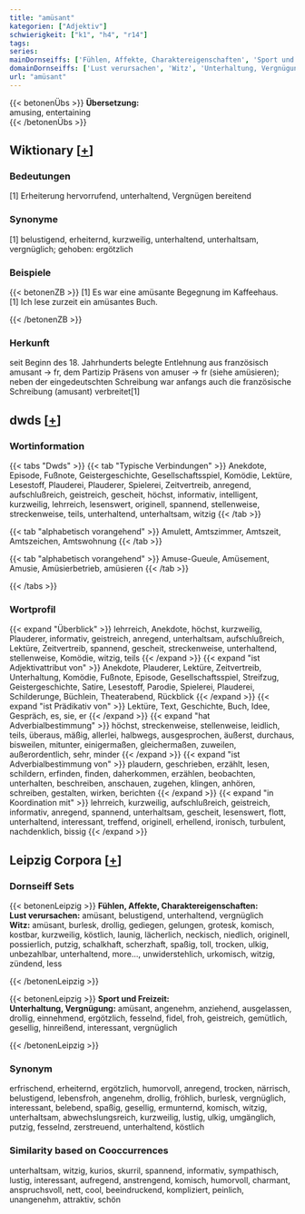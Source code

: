 ```yaml
---
title: "amüsant"
kategorien: ["Adjektiv"]
schwierigkeit: ["k1", "h4", "r14"]
tags:
series:
mainDornseiffs: ['Fühlen, Affekte, Charaktereigenschaften', 'Sport und Freizeit']
domainDornseiffs: ['Lust verursachen', 'Witz', 'Unterhaltung, Vergnügung']
url: "amüsant"
---
```


{{< betonenÜbs >}}
**Übersetzung:**  
amusing, entertaining  
{{< /betonenÜbs >}}

## Wiktionary [[+](https://de.wiktionary.org/wiki/amüsant)]

### Bedeutungen
[1] Erheiterung hervorrufend, unterhaltend, Vergnügen bereitend  

### Synonyme
[1] belustigend, erheiternd, kurzweilig, unterhaltend, unterhaltsam, vergnüglich; gehoben: ergötzlich  

### Beispiele
{{< betonenZB >}}
[1] Es war eine amüsante Begegnung im Kaffeehaus.  
[1] Ich lese zurzeit ein amüsantes Buch.  

{{< /betonenZB >}}
### Herkunft
seit Beginn des 18. Jahrhunderts belegte Entlehnung aus französisch amusant → fr, dem Partizip Präsens von amuser → fr (siehe amüsieren); neben der eingedeutschten Schreibung war anfangs auch die französische Schreibung (amusant) verbreitet[1]  



## dwds [[+](https://www.dwds.de/wb/amüsant)]

### Wortinformation
{{< tabs "Dwds" >}}
{{< tab "Typische Verbindungen" >}}
Anekdote, Episode, Fußnote, Geistergeschichte, Gesellschaftsspiel, Komödie, Lektüre, Lesestoff, Plauderei, Plauderer, Spielerei, Zeitvertreib, anregend, aufschlußreich, geistreich, gescheit, höchst, informativ, intelligent, kurzweilig, lehrreich, lesenswert, originell, spannend, stellenweise, streckenweise, teils, unterhaltend, unterhaltsam, witzig
{{< /tab >}}

{{< tab "alphabetisch vorangehend" >}}
Amulett, Amtszimmer, Amtszeit, Amtszeichen, Amtswohnung
{{< /tab >}}

{{< tab "alphabetisch vorangehend" >}}
Amuse-Gueule, Amüsement, Amusie, Amüsierbetrieb, amüsieren
{{< /tab >}}

{{< /tabs >}}

### Wortprofil
{{< expand "Überblick" >}} lehrreich, Anekdote, höchst, kurzweilig, Plauderer, informativ, geistreich, anregend, unterhaltsam, aufschlußreich, Lektüre, Zeitvertreib, spannend, gescheit, streckenweise, unterhaltend, stellenweise, Komödie, witzig, teils {{< /expand >}}
{{< expand "ist Adjektivattribut von" >}} Anekdote, Plauderer, Lektüre, Zeitvertreib, Unterhaltung, Komödie, Fußnote, Episode, Gesellschaftsspiel, Streifzug, Geistergeschichte, Satire, Lesestoff, Parodie, Spielerei, Plauderei, Schilderunge, Büchlein, Theaterabend, Rückblick {{< /expand >}}
{{< expand "ist Prädikativ von" >}} Lektüre, Text, Geschichte, Buch, Idee, Gespräch, es, sie, er {{< /expand >}}
{{< expand "hat Adverbialbestimmung" >}} höchst, streckenweise, stellenweise, leidlich, teils, überaus, mäßig, allerlei, halbwegs, ausgesprochen, äußerst, durchaus, bisweilen, mitunter, einigermaßen, gleichermaßen, zuweilen, außerordentlich, sehr, minder {{< /expand >}}
{{< expand "ist Adverbialbestimmung von" >}} plaudern, geschrieben, erzählt, lesen, schildern, erfinden, finden, daherkommen, erzählen, beobachten, unterhalten, beschreiben, anschauen, zugehen, klingen, anhören, schreiben, gestalten, wirken, berichten {{< /expand >}}
{{< expand "in Koordination mit" >}} lehrreich, kurzweilig, aufschlußreich, geistreich, informativ, anregend, spannend, unterhaltsam, gescheit, lesenswert, flott, unterhaltend, interessant, treffend, originell, erhellend, ironisch, turbulent, nachdenklich, bissig {{< /expand >}}

## Leipzig Corpora [[+](https://corpora.uni-leipzig.de/en/res?word=amüsant&corpusId=deu_newscrawl-public_2018)]

### Dornseiff Sets
{{< betonenLeipzig >}}
**Fühlen, Affekte, Charaktereigenschaften:**  
**Lust verursachen:** amüsant, belustigend, unterhaltend, vergnüglich  
**Witz:** amüsant, burlesk, drollig, gediegen, gelungen, grotesk, komisch, kostbar, kurzweilig, köstlich, launig, lächerlich, neckisch, niedlich, originell, possierlich, putzig, schalkhaft, scherzhaft, spaßig, toll, trocken, ulkig, unbezahlbar, unterhaltend, more..., unwiderstehlich, urkomisch, witzig, zündend, less  

{{< /betonenLeipzig >}}


{{< betonenLeipzig >}}
**Sport und Freizeit:**  
**Unterhaltung, Vergnügung:** amüsant, angenehm, anziehend, ausgelassen, drollig, einnehmend, ergötzlich, fesselnd, fidel, froh, geistreich, gemütlich, gesellig, hinreißend, interessant, vergnüglich  

{{< /betonenLeipzig >}}

### Synonym
erfrischend, erheiternd, ergötzlich, humorvoll, anregend, trocken, närrisch, belustigend, lebensfroh, angenehm, drollig, fröhlich, burlesk, vergnüglich, interessant, belebend, spaßig, gesellig, ermunternd, komisch, witzig, unterhaltsam, abwechslungsreich, kurzweilig, lustig, ulkig, umgänglich, putzig, fesselnd, zerstreuend, unterhaltend, köstlich


### Similarity based on Cooccurrences
unterhaltsam, witzig, kurios, skurril, spannend, informativ, sympathisch, lustig, interessant, aufregend, anstrengend, komisch, humorvoll, charmant, anspruchsvoll, nett, cool, beeindruckend, kompliziert, peinlich, unangenehm, attraktiv, schön

